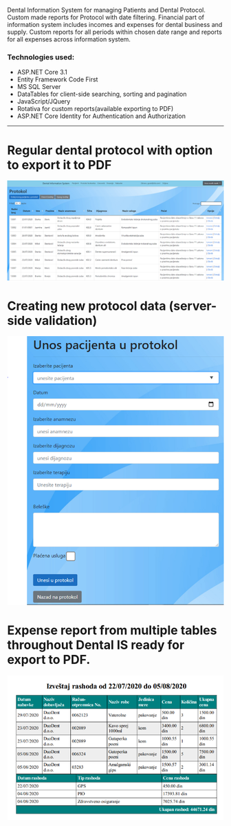 
Dental Information System for managing Patients and Dental Protocol.
Custom made reports for Protocol with date filtering.
Financial part of information system includes incomes and expenses for dental business and supply.
Custom reports for all periods within chosen date range and reports for all expenses across information system.

### Technologies used:
- ASP.NET Core 3.1
- Entity Framework Code First
- MS SQL Server
- DataTables for client-side searching, sorting and pagination
- JavaScript/JQuery
- Rotativa for custom reports(available exporting to PDF)
- ASP.NET Core Identity for Authentication and Authorization
***************************************************************

# Regular dental protocol with option to export it to PDF

![](PresentationImages/ProtocolImage.PNG)

# Creating new protocol data (server-side validation)

![](PresentationImages/CreateProtocolForm.PNG)

# Expense report from multiple tables throughout Dental IS ready for export to PDF.

![](PresentationImages/ExpensesReport.PNG)
